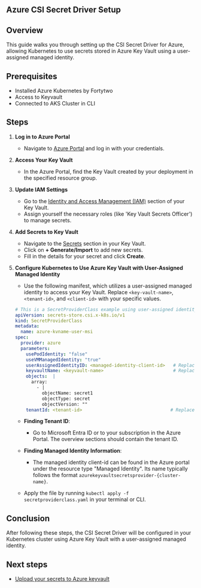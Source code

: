 ## Azure CSI Secret Driver Setup

## Overview
This guide walks you through setting up the CSI Secret Driver for Azure, allowing Kubernetes to use secrets stored in Azure Key Vault using a user-assigned managed identity.

## Prerequisites
- Installed Azure Kubernetes by Fortytwo
- Access to Keyvault
- Connected to AKS Cluster in CLI

## Steps

1. **Log in to Azure Portal**
   - Navigate to [Azure Portal](https://portal.azure.com/) and log in with your credentials.

2. **Access Your Key Vault**
   - In the Azure Portal, find the Key Vault created by your deployment in the specified resource group.

3. **Update IAM Settings**
   - Go to the [Identity and Access Management (IAM)](https://docs.microsoft.com/en-us/azure/key-vault/general/rbac-guide) section of your Key Vault.
   - Assign yourself the necessary roles (like 'Key Vault Secrets Officer') to manage secrets.

4. **Add Secrets to Key Vault**
   - Navigate to the [Secrets](https://docs.microsoft.com/en-us/azure/key-vault/secrets/about-secrets) section in your Key Vault.
   - Click on **+ Generate/Import** to add new secrets.
   - Fill in the details for your secret and click **Create**.

5. **Configure Kubernetes to Use Azure Key Vault with User-Assigned Managed Identity**
   - Use the following manifest, which utilizes a user-assigned managed identity to access your Key Vault. Replace `<key-vault-name>`, `<tenant-id>`, and `<client-id>` with your specific values.

    ```yaml
    # This is a SecretProviderClass example using user-assigned identity to access your key vault
    apiVersion: secrets-store.csi.x-k8s.io/v1
    kind: SecretProviderClass
    metadata:
      name: azure-kvname-user-msi
    spec:
      provider: azure
      parameters:
        usePodIdentity: "false"
        useVMManagedIdentity: "true"
        userAssignedIdentityID: <managed-identity-client-id>   # Replace with the clientID of the managed identity
        keyvaultName: <keyvault-name>                          # Replace with your Key Vault name
        objects:  |
          array:
            - |
              objectName: secret1
              objectType: secret
              objectVersion: ""
        tenantId: <tenant-id>                                 # Replace with your Azure tenant ID
    ```
    - **Finding Tenant ID**:
      - Go to Microsoft Entra ID or to your subscription in the Azure Portal. The overview sections should contain the tenant ID.
    - **Finding Managed Identity Information**:
      - The managed identity client-id can be found in the Azure portal under the resource type "Managed Identity". Its name typically follows the format `azurekeyvaultsecretsprovider-{cluster-name}`.

    - Apply the file by running `kubectl apply -f secretproviderclass.yaml` in your terminal or CLI.

## Conclusion
After following these steps, the CSI Secret Driver will be configured in your Kubernetes cluster using Azure Key Vault with a user-assigned managed identity.

## Next steps

- [Upload your secrets to Azure keyvault](./5.%20Upload%20secrets.md)